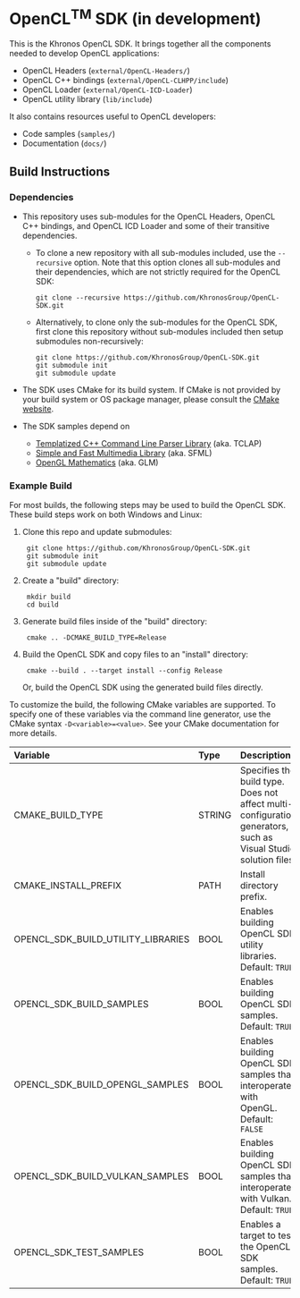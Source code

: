 # OpenCL<sup>TM</sup> SDK (in development)

This is the Khronos OpenCL SDK. It brings together all the components needed to
develop OpenCL applications:

- OpenCL Headers (`external/OpenCL-Headers/`)
- OpenCL C++ bindings (`external/OpenCL-CLHPP/include`)
- OpenCL Loader (`external/OpenCL-ICD-Loader`)
- OpenCL utility library (`lib/include`)

It also contains resources useful to OpenCL developers:

- Code samples (`samples/`)
- Documentation (`docs/`)

## Build Instructions

### Dependencies

- This repository uses sub-modules for the OpenCL Headers, OpenCL C++ bindings, and OpenCL ICD Loader and some of their transitive dependencies.

  - To clone a new repository with all sub-modules included, use the `--recursive` option. Note that this option clones all sub-modules and their dependencies, which are not strictly required for the OpenCL SDK:

        git clone --recursive https://github.com/KhronosGroup/OpenCL-SDK.git

  - Alternatively, to clone only the sub-modules for the OpenCL SDK, first clone this repository without sub-modules included then setup submodules non-recursively:

        git clone https://github.com/KhronosGroup/OpenCL-SDK.git
        git submodule init
        git submodule update

- The SDK uses CMake for its build system.
If CMake is not provided by your build system or OS package manager, please consult the [CMake website](https://cmake.org).

- The SDK samples depend on

  - [Templatized C++ Command Line Parser Library](http://tclap.sourceforge.net/) (aka. TCLAP)
  - [Simple and Fast Multimedia Library](https://www.sfml-dev.org/) (aka. SFML)
  - [OpenGL Mathematics](https://glm.g-truc.net/0.9.9/index.html) (aka. GLM)

### Example Build

For most builds, the following steps may be used to build the OpenCL SDK.
These build steps work on both Windows and Linux:

1. Clone this repo and update submodules:

        git clone https://github.com/KhronosGroup/OpenCL-SDK.git
        git submodule init
        git submodule update

2. Create a "build" directory:

        mkdir build
        cd build

3. Generate build files inside of the "build" directory:

        cmake .. -DCMAKE_BUILD_TYPE=Release

4. Build the OpenCL SDK and copy files to an "install" directory:

        cmake --build . --target install --config Release

   Or, build the OpenCL SDK using the generated build files directly.

To customize the build, the following CMake variables are supported.
To specify one of these variables via the command line generator, use the CMake syntax `-D<variable>=<value>`.
See your CMake documentation for more details.

| Variable | Type | Description |
|:---------|:-----|:------------|
| CMAKE_BUILD_TYPE | STRING | Specifies the build type.  Does not affect multi-configuration generators, such as Visual Studio solution files.
| CMAKE_INSTALL_PREFIX | PATH | Install directory prefix.
| OPENCL_SDK_BUILD_UTILITY_LIBRARIES | BOOL | Enables building OpenCL SDK utility libraries.  Default: `TRUE`
| OPENCL_SDK_BUILD_SAMPLES | BOOL | Enables building OpenCL SDK samples.  Default: `TRUE`
| OPENCL_SDK_BUILD_OPENGL_SAMPLES | BOOL | Enables building OpenCL SDK samples that interoperate with OpenGL.  Default: `FALSE`
| OPENCL_SDK_BUILD_VULKAN_SAMPLES | BOOL | Enables building OpenCL SDK samples that interoperate with Vulkan.  Default: `TRUE`
| OPENCL_SDK_TEST_SAMPLES | BOOL | Enables a target to test the OpenCL SDK samples.  Default: `TRUE`
